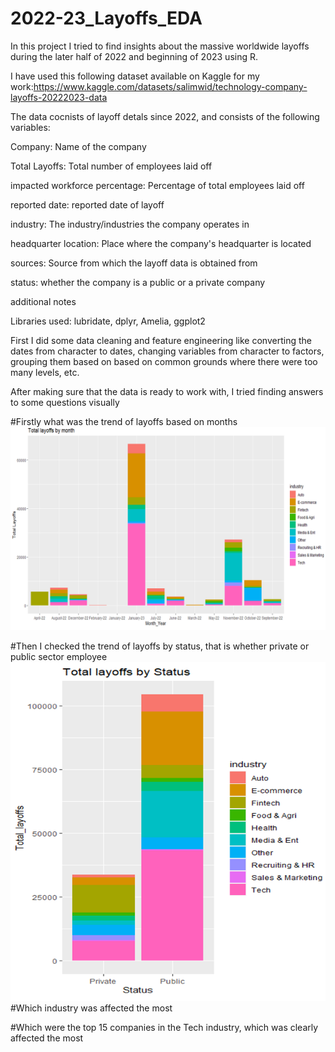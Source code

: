 # 2022-23_Layoffs_EDA
In this project I tried to find insights about the massive worldwide layoffs during the later half of 2022 and beginning of 2023 using R.

I have used this following dataset available on Kaggle for my work:https://www.kaggle.com/datasets/salimwid/technology-company-layoffs-20222023-data

The data cocnists of layoff detals since 2022, and consists of the following variables:

Company: Name of the company

Total Layoffs: Total number of employees laid off

impacted workforce percentage: Percentage of total employees laid off

reported date: reported date of layoff

industry: The industry/industries the company operates in

headquarter location: Place where the company's headquarter is located

sources: Source from which the layoff data is obtained from

status: whether the company is a public or a private company

additional notes

Libraries used: lubridate, dplyr, Amelia, ggplot2

First I did some data cleaning and feature engineering like converting the dates from character to dates, changing variables from character to factors, grouping them based on based on common grounds where there were too many levels, etc.

After making sure that the data is ready to work with, I tried finding answers to some questions visually

#Firstly what was the trend of layoffs based on months
![Layoffs by month](https://github.com/UMajumder/2022-23_Layoffs_EDA/blob/main/PLOT_1.png?raw=true)

#Then I checked the trend of layoffs by status, that is whether private or public sector employee
![Layoffs by status](https://github.com/UMajumder/2022-23_Layoffs_EDA/blob/main/PLOT_2.png?raw=true)
#Which industry was affected the most

#Which were the top 15 companies in the Tech industry, which was clearly affected the most
